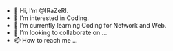 - 👋 Hi, I’m @IRaZeRI.
- 👀 I’m interested in Coding.
- 🌱 I’m currently learning Coding for Network and Web.
- 💞️ I’m looking to collaborate on ...
- 📫 How to reach me ...

<!---
IRaZeRI/IRaZeRI is a ✨ special ✨ repository because its `README.md` (this file) appears on your GitHub profile.
You can click the Preview link to take a look at your changes.
--->
